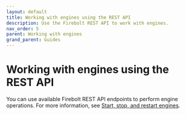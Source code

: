 ```yaml
---
layout: default
title: Working with engines using the REST API
description: Use the Firebolt REST API to work with engines.
nav_order: 5
parent: Working with engines
grand_parent: Guides
---
```


# Working with engines using the REST API

You can use available Firebolt REST API endpoints to perform engine operations. For more information, see [Start, stop, and restart engines](../developing-with-firebolt/firebolt-rest-api.md#start-stop-and-restart-engines).
